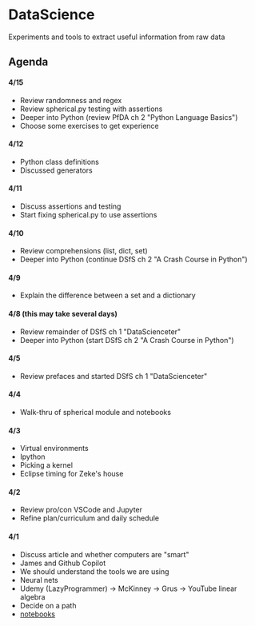 # DataScience
Experiments and tools to extract useful information from raw data
## Agenda

#### 4/15
- Review randomness and regex
- Review spherical.py testing with assertions
- Deeper into Python (review PfDA ch 2 "Python Language Basics")
- Choose some exercises to get experience

#### 4/12
- Python class definitions
- Discussed generators

#### 4/11
- Discuss assertions and testing
- Start fixing spherical.py to use assertions

#### 4/10
- Review comprehensions (list, dict, set)
- Deeper into Python (continue DSfS ch 2 "A Crash Course in Python")

#### 4/9
- Explain the difference between a set and a dictionary

#### 4/8 (this may take several days)
- Review remainder of DSfS ch 1 "DataScienceter"
- Deeper into Python (start DSfS ch 2 "A Crash Course in Python")

#### 4/5
- Review prefaces and started DSfS ch 1 "DataScienceter"

#### 4/4
- Walk-thru of spherical module and notebooks

#### 4/3
- Virtual environments
- Ipython
- Picking a kernel
- Eclipse timing for Zeke's house

#### 4/2
- Review pro/con VSCode and Jupyter
- Refine plan/curriculum and daily schedule

#### 4/1
- Discuss article and whether computers are "smart"
- James and Github Copilot
- We should understand the tools we are using
- Neural nets
- Udemy (LazyProgrammer) -> McKinney -> Grus -> YouTube linear algebra
- Decide on a path
- [notebooks](https://youtu.be/3Fa6uzHxTkQ?si=iFryk9yN4RTmybsJ)